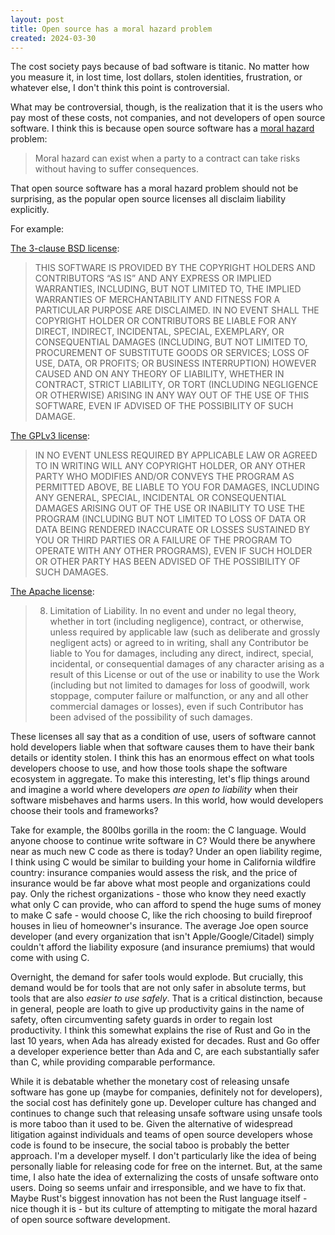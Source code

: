 ```yaml
---
layout: post
title: Open source has a moral hazard problem
created: 2024-03-30
---
```


The cost society pays because of bad software is titanic. No matter how you measure it, in lost time, lost dollars, stolen identities, frustration, or whatever else, I don't think this point is controversial.

What may be controversial, though, is the realization that it is the users who pay most of these costs, not companies, and not developers of open source software.
I think this is because open source software has a [moral hazard](https://www.investopedia.com/terms/m/moralhazard.asp) problem:

> Moral hazard can exist when a party to a contract can take risks without having to suffer consequences.

That open source software has a moral hazard problem should not be surprising, as the popular open source licenses all disclaim liability explicitly.

For example:

[The 3-clause BSD license](https://opensource.org/license/bsd-3-clause):

> THIS SOFTWARE IS PROVIDED BY THE COPYRIGHT HOLDERS AND CONTRIBUTORS “AS IS” AND ANY EXPRESS OR IMPLIED WARRANTIES, INCLUDING, BUT NOT LIMITED TO, THE IMPLIED WARRANTIES OF MERCHANTABILITY AND FITNESS FOR A PARTICULAR PURPOSE ARE DISCLAIMED. IN NO EVENT SHALL THE COPYRIGHT HOLDER OR CONTRIBUTORS BE LIABLE FOR ANY DIRECT, INDIRECT, INCIDENTAL, SPECIAL, EXEMPLARY, OR CONSEQUENTIAL DAMAGES (INCLUDING, BUT NOT LIMITED TO, PROCUREMENT OF SUBSTITUTE GOODS OR SERVICES; LOSS OF USE, DATA, OR PROFITS; OR BUSINESS INTERRUPTION) HOWEVER CAUSED AND ON ANY THEORY OF LIABILITY, WHETHER IN CONTRACT, STRICT LIABILITY, OR TORT (INCLUDING NEGLIGENCE OR OTHERWISE) ARISING IN ANY WAY OUT OF THE USE OF THIS SOFTWARE, EVEN IF ADVISED OF THE POSSIBILITY OF SUCH DAMAGE.

[The GPLv3 license](https://www.gnu.org/licenses/gpl-3.0.en.html#license-text):

> IN NO EVENT UNLESS REQUIRED BY APPLICABLE LAW OR AGREED TO IN WRITING WILL ANY COPYRIGHT HOLDER, OR ANY OTHER PARTY WHO MODIFIES AND/OR CONVEYS THE PROGRAM AS PERMITTED ABOVE, BE LIABLE TO YOU FOR DAMAGES, INCLUDING ANY GENERAL, SPECIAL, INCIDENTAL OR CONSEQUENTIAL DAMAGES ARISING OUT OF THE USE OR INABILITY TO USE THE PROGRAM (INCLUDING BUT NOT LIMITED TO LOSS OF DATA OR DATA BEING RENDERED INACCURATE OR LOSSES SUSTAINED BY YOU OR THIRD PARTIES OR A FAILURE OF THE PROGRAM TO OPERATE WITH ANY OTHER PROGRAMS), EVEN IF SUCH HOLDER OR OTHER PARTY HAS BEEN ADVISED OF THE POSSIBILITY OF SUCH DAMAGES.


[The Apache license](https://www.apache.org/licenses/LICENSE-2.0):

> 8. Limitation of Liability. In no event and under no legal theory, whether in tort (including negligence), contract, or otherwise, unless required by applicable law (such as deliberate and grossly negligent acts) or agreed to in writing, shall any Contributor be liable to You for damages, including any direct, indirect, special, incidental, or consequential damages of any character arising as a result of this License or out of the use or inability to use the Work (including but not limited to damages for loss of goodwill, work stoppage, computer failure or malfunction, or any and all other commercial damages or losses), even if such Contributor has been advised of the possibility of such damages.

These licenses all say that as a condition of use, users of software cannot hold developers liable when that software causes them to have their bank details or identity stolen. I think this has an enormous effect on what tools developers choose to use, and how those tools shape the software ecosystem in aggregate. To make this interesting, let's flip things around and imagine a world where developers *are open to liability* when their software misbehaves and harms users. In this world, how would developers choose their tools and frameworks?

Take for example, the 800lbs gorilla in the room: the C language. Would anyone choose to continue write software in C? Would there be anywhere near as much new C code as there is today? Under an open liability regime, I think using C would be similar to building your home in California wildfire country: insurance companies would assess the risk, and the price of insurance would be far above what most people and organizations could pay. Only the richest organizations - those who know they need exactly what only C can provide, who can afford to spend the huge sums of money to make C safe - would choose C, like the rich choosing to build fireproof houses in lieu of homeowner's insurance. The average Joe open source developer (and every organization that isn't Apple/Google/Citadel) simply couldn't afford the liability exposure (and insurance premiums) that would come with using C.

Overnight, the demand for safer tools would explode. But crucially, this demand would be for tools that are not only safer in absolute terms, but tools that are also *easier to use safely*. That is a critical distinction, because in general, people are loath to give up productivity gains in the name of safety, often circumventing safety guards in order to regain lost productivity. I think this somewhat explains the rise of Rust and Go in the last 10 years, when Ada has already existed for decades. Rust and Go offer a developer experience better than Ada and C, are each substantially safer than C, while providing comparable performance.

While it is debatable whether the monetary cost of releasing unsafe software has gone up (maybe for companies, definitely not for developers), the social cost has definitely gone up. Developer culture has changed and continues to change such that releasing unsafe software using unsafe tools is more taboo than it used to be. Given the alternative of widespread litigation against individuals and teams of open source developers whose code is found to be insecure, the social taboo is probably the better approach. I'm a developer myself. I don't particularly like the idea of being personally liable for releasing code for free on the internet. But, at the same time, I also hate the idea of externalizing the costs of unsafe software onto users. Doing so seems unfair and irresponsible, and we have to fix that. Maybe Rust's biggest innovation has not been the Rust language itself - nice though it is - but its culture of attempting to mitigate the moral hazard of open source software development.

